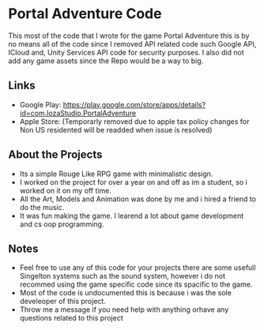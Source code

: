# Portal Adventure Code

This most of the code that I wrote for the game Portal Adventure this is by no means all of the code since I removed API related code such Google API, ICloud and, Unity Services API code for security purposes. I also did not add any game assets since the Repo would be a way to big.

## Links

* Google Play: https://play.google.com/store/apps/details?id=com.IozaStudio.PortalAdventure
* Apple Store: (Temporarly removed due to apple tax policy changes for Non US residented will be readded when issue is resolved)

## About the Projects

* Its a simple Rouge Like RPG game with minimalistic design.
* I worked on the project for over a year on and off as im a student, so i worked on it on my off time.
* All the Art, Models and Animation was done by me and i hired a friend to do the music.
* It was fun making the game. I learend a lot about game development and cs oop programming.

## Notes

* Feel free to use any of this code for your projects there are some usefull Singelton systems such as the sound system, however i do not recommed using the game specific code since its spacific to the game.
* Most of the code is undocumented this is because i was the sole develeoper of this project.
* Throw me a message if you need help with anything orhave any questions related to this project
